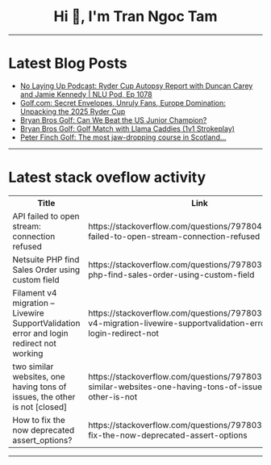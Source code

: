 <h1 align="center">Hi 👋, I'm Tran Ngoc Tam</h1>

---

# Latest Blog Posts 
<!-- BLOG-POST-LIST:START -->
- [No Laying Up Podcast: Ryder Cup Autopsy Report with Duncan Carey and Jamie Kennedy | NLU Pod, Ep 1078](https://dev.to/youtube_golf/no-laying-up-podcast-ryder-cup-autopsy-report-with-duncan-carey-and-jamie-kennedy-nlu-pod-ep-4g85)
- [Golf.com: Secret Envelopes, Unruly Fans, Europe Domination: Unpacking the 2025 Ryder Cup](https://dev.to/youtube_golf/golfcom-secret-envelopes-unruly-fans-europe-domination-unpacking-the-2025-ryder-cup-139d)
- [Bryan Bros Golf: Can We Beat the US Junior Champion?](https://dev.to/youtube_golf/bryan-bros-golf-can-we-beat-the-us-junior-champion-jii)
- [Bryan Bros Golf: Golf Match with Llama Caddies &lpar;1v1 Strokeplay&rpar;](https://dev.to/youtube_golf/bryan-bros-golf-golf-match-with-llama-caddies-1v1-strokeplay-4ona)
- [Peter Finch Golf: The most jaw-dropping course in Scotland...](https://dev.to/youtube_golf/peter-finch-golf-the-most-jaw-dropping-course-in-scotland-4l41)
<!-- BLOG-POST-LIST:END -->

---

# Latest stack oveflow activity
<table>
  <tr><th>Title</th><th>Link</th></tr>
  <!-- STACKOVERFLOW:START --><tr><td>API failed to open stream: connection refused</td><td>https://stackoverflow.com/questions/79780439/api-failed-to-open-stream-connection-refused</td></tr><tr><td>Netsuite PHP find Sales Order using custom field</td><td>https://stackoverflow.com/questions/79780397/netsuite-php-find-sales-order-using-custom-field</td></tr><tr><td>Filament v4 migration – Livewire SupportValidation error and login redirect not working</td><td>https://stackoverflow.com/questions/79780386/filament-v4-migration-livewire-supportvalidation-error-and-login-redirect-not</td></tr><tr><td>two similar websites, one having tons of issues, the other is not [closed]</td><td>https://stackoverflow.com/questions/79780373/two-similar-websites-one-having-tons-of-issues-the-other-is-not</td></tr><tr><td>How to fix the now deprecated assert_options?</td><td>https://stackoverflow.com/questions/79780310/how-to-fix-the-now-deprecated-assert-options</td></tr><!-- STACKOVERFLOW:END -->
</table>

---


